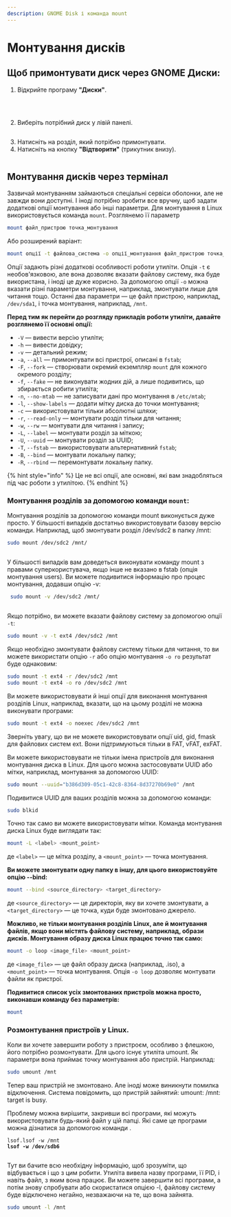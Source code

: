 ```yaml
---
description: GNOME Disk і команда mount
---
```


# Монтування дисків

## **Щоб примонтувати диск через GNOME Диски:**

1. Відкрийте програму **"Диски"**.

<figure><img src="../../.gitbook/assets/obraz (1).png" alt=""><figcaption><p><br></p></figcaption></figure>

2. Виберіть потрібний диск у лівій панелі.

<figure><img src="../../.gitbook/assets/obraz (1) (1).png" alt=""><figcaption></figcaption></figure>

3. Натисніть на розділ, який потрібно примонтувати.
4. Натисніть на кнопку **"Відтворити"** (трикутник внизу).

<figure><img src="../../.gitbook/assets/obraz (2).png" alt=""><figcaption></figcaption></figure>

## Монтування дисків через термінал

Зазвичай монтуванням займаються спеціальні сервіси оболонки, але не завжди вони доступні. І іноді потрібно зробити все вручну, щоб задати додаткові опції монтування або інші параметри. Для монтування в Linux використовується команда `mount`. Розглянемо її параметр

```bash
mount файл_пристрою точка_монтування
```

Або розширений варіант:

```bash
mount опції -t файлова_система -o опції_монтування файл_пристрою точка_монтування
```

Опції задають різні додаткові особливості роботи утиліти. Опція `-t` є необов'язковою, але вона дозволяє вказати файлову систему, яка буде використана, і іноді це дуже корисно. За допомогою опції `-o` можна вказати різні параметри монтування, наприклад, змонтувати лише для читання тощо. Останні два параметри — це файл пристрою, наприклад, `/dev/sda1`, і точка монтування, наприклад, `/mnt`.

**Перед тим як перейти до розгляду прикладів роботи утиліти, давайте розглянемо її основні опції:**

* `-V` — вивести версію утиліти;
* `-h` — вивести довідку;
* `-v` — детальний режим;
* `-a`, `--all` — примонтувати всі пристрої, описані в `fstab`;
* `-F`, `--fork` — створювати окремий екземпляр `mount` для кожного окремого розділу;
* `-f`, `--fake` — не виконувати жодних дій, а лише подивитись, що збирається робити утиліта;
* `-n`, `--no-mtab` — не записувати дані про монтування в `/etc/mtab`;
* `-l`, `--show-labels` — додати мітку диска до точки монтування;
* `-c` — використовувати тільки абсолютні шляхи;
* `-r`, `--read-only` — монтувати розділ тільки для читання;
* `-w`, `--rw` — монтувати для читання і запису;
* `-L`, `--label` — монтувати розділ за міткою;
* `-U`, `--uuid` — монтувати розділ за UUID;
* `-T`, `--fstab` — використовувати альтернативний `fstab`;
* `-B`, `--bind` — монтувати локальну папку;
* `-R`, `--rbind` — перемонтувати локальну папку.

{% hint style="info" %}
Це не всі опції, але основні, які вам знадобляться під час роботи з утилітою.
{% endhint %}

### **Монтування розділів за допомогою команди `mount`:**

Монтування розділів за допомогою команди mount виконується дуже просто. У більшості випадків достатньо використовувати базову версію команди. Наприклад, щоб змонтувати розділ /dev/sdc2 в папку /mnt:

```bash
sudo mount /dev/sdc2 /mnt/
```

<figure><img src="../../.gitbook/assets/obraz (17).png" alt=""><figcaption></figcaption></figure>

У більшості випадків вам доведеться виконувати команду mount з правами суперкористувача, якщо інше не вказано в fstab (опція монтування users). Ви можете подивитися інформацію про процес монтування, додавши опцію -v:

```bash
 sudo mount -v /dev/sdc2 /mnt/
```

<figure><img src="../../.gitbook/assets/obraz (18).png" alt=""><figcaption></figcaption></figure>

Якщо потрібно, ви можете вказати файлову систему за допомогою опції `-t`:

```bash
sudo mount -v -t ext4 /dev/sdc2 /mnt
```

Якщо необхідно змонтувати файлову систему тільки для читання, то ви можете використати опцію `-r` або опцію монтування `-o ro` результат буде однаковим:

```bash
sudo mount -t ext4 -r /dev/sdc2 /mnt
sudo mount -t ext4 -o ro /dev/sdc2 /mnt
```

Ви можете використовувати й інші опції для виконання монтування розділів Linux, наприклад, вказати, що на цьому розділі не можна виконувати програми:

```bash
sudo mount -t ext4 -o noexec /dev/sdc2 /mnt
```

Зверніть увагу, що ви не можете використовувати опції uid, gid, fmask для файлових систем ext. Вони підтримуються тільки в FAT, vFAT, exFAT.

Ви можете використовувати не тільки імена пристроїв для виконання монтування диска в Linux. Для цього можна застосовувати UUID або мітки, наприклад, монтування за допомогою UUID:

```bash
sudo mount --uuid="b386d309-05c1-42c8-8364-8d37270b69e0" /mnt
```

Подивитися UUID для ваших розділів можна за допомогою команди:

```bash
sudo blkid
```

Точно так само ви можете використовувати мітки. Команда монтування диска Linux буде виглядати так:

```bash
mount -L <label> <mount_point>
```

де `<label>` — це мітка розділу, а `<mount_point>` — точка монтування.

**Ви можете змонтувати одну папку в іншу, для цього використовуйте опцію --bind:**

```bash
mount --bind <source_directory> <target_directory>
```

де `<source_directory>` — це директорія, яку ви хочете змонтувати, а `<target_directory>` — це точка, куди буде змонтовано джерело.

**Можливо, не тільки монтування розділів Linux, але й монтування файлів, якщо вони містять файлову систему, наприклад, образи дисків. Монтування образу диска Linux працює точно так само:**

```bash
mount -o loop <image_file> <mount_point>
```

де `<image_file>` — це файл образу диска (наприклад, .iso), а `<mount_point>` — точка монтування. Опція `-o loop` дозволяє монтувати файли як пристрої.

**Подивитися список усіх змонтованих пристроїв можна просто, виконавши команду без параметрів:**

```bash
mount
```

### Розмонтування пристроїв у Linux.

Коли ви хочете завершити роботу з пристроєм, особливо з флешкою, його потрібно розмонтувати. Для цього існує утиліта umount. Як параметри вона приймає точку монтування або пристрій. Наприклад:

```bash
sudo umount /mnt
```

Тепер ваш пристрій не змонтовано. Але іноді може виникнути помилка відключення. Система повідомить, що пристрій зайнятий: umount: /mnt: target is busy.

Проблему можна вирішити, закривши всі програми, які можуть використовувати будь-який файл у цій папці. Які саме це програми можна дізнатися за допомогою команди .

<pre class="language-bash"><code class="lang-bash">lsof.lsof -w /mnt
<strong>lsof -w /dev/sdb6
</strong></code></pre>

<figure><img src="../../.gitbook/assets/obraz (19).png" alt=""><figcaption></figcaption></figure>

Тут ви бачите всю необхідну інформацію, щоб зрозуміти, що відбувається і що з цим робити. Утиліта вивела назву програми, її PID, і навіть файл, з яким вона працює. Ви можете завершити всі програми, а потім знову спробувати або скористатися опцією -l, файлову систему буде відключено негайно, незважаючи на те, що вона зайнята.

```bash
sudo umount -l /mnt
```
